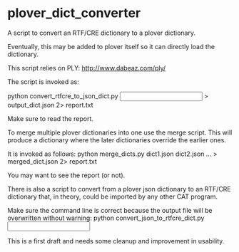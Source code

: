 plover_dict_converter
=====================

A script to convert an RTF/CRE dictionary to a plover dictionary.

Eventually, this may be added to plover itself so it can directly load the dictionary.

This script relies on PLY: http://www.dabeaz.com/ply/

The script is invoked as:

python convert_rtfcre_to_json_dict.py <input rtf file> > output_dict.json 2> report.txt

Make sure to read the report.

To merge multiple plover dictionaries into one use the merge script. This will produce a dictionary where the later dictionaries override the earlier ones.

It is invoked as follows:
python merge_dicts.py dict1.json dict2.json ... > merged_dict.json 2> report.txt

You may want to see the report (or not).

There is also a script to convert from a plover json dictionary to an RTF/CRE dictionary that, in theory, could be imported by any other CAT program.

Make sure the command line is correct because the output file will be overwritten without warning:
python convert_json_to_rtfcre_dict.py <input json file> <output rtf file>

This is a first draft and needs some cleanup and improvement in usability.
